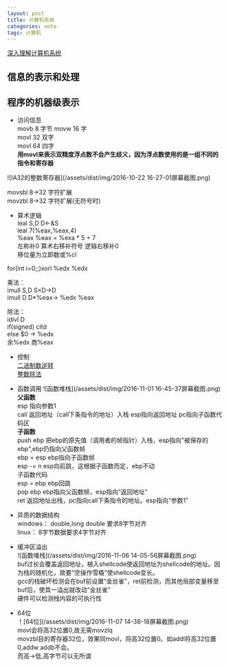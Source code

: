 ```yaml
---
layout: post
title: 计算机系统
categories: note
tags: 计算机
---
```


[深入理解计算机系统](//book.douban.com/subject/5333562/)

## 信息的表示和处理

## 程序的机器级表示
- 访问信息  
movb 8   字节
movw 16  字  
movl 32  双字  
movl 64  四字  
**用movl来表示双精度浮点数不会产生歧义，因为浮点数使用的是一组不同的指令和寄存器**

![IA32的整数寄存器](/assets/dist/img/2016-10-22 16-27-01屏幕截图.png)


movsbl 8->32 字符扩展  
movzbl 8->32 字符扩展(无符号时)

- 算术逻辑  
leal S,D  D<-&S  
leal 7(%eax,%eax,4)   
%eax %eax = %exa * 5 + 7  
左称补0 算术右移补符号 逻辑右移补0  
移位量为立即数或%cl  

for(int i=0;;)xorl %edx %edx  

乘法：  
imull S,D S×D->D  
imull D   D*%eax-> %edx %eax  

除法：  
idivl D  
if(signed) cltd  
else $0 -> %edx  
余%edx 商%eax

- 控制  
 [二进制数逆转](/note/csapp-3.23)  
 [整数除法](/note/divid/)  

- 函数调用
![函数堆栈](/assets/dist/img/2016-11-01 16-45-37屏幕截图.png)  
**父函数**  
esp 指向参数1  
call 返回地址（call下条指令的地址）入栈  esp指向返回地址 pc指向子函数代码区  
**子函数**  
push ebp  把ebp的原先值（调用者的帧指针）入栈，esp指向"被保存的ebp",ebp仍指向父函数帧  
ebp = esp  ebp指向子函数帧  
esp -= n   esp向前跳，这根据子函数而定，ebp不动  
子函数代码  
esp = ebp  ebp回跳  
pop ebp  ebp指向父函数帧，esp指向“返回地址”  
ret 返回地址出栈，pc指向call下条指令的地址。esp指向“参数1”  

- 异质的数据结构  
windows： double,long double 要求8字节对齐  
linux： 8字节数据要求4字节对齐  

- 缓冲区溢出  
![函数堆栈](/assets/dist/img/2016-11-06 14-05-56屏幕截图.png)   
buf过长会覆盖返回地址，植入shellcode使返回地址为shellcode的地址。因为栈的随机化，故要“空操作雪橇”使shellcode变长。  
gcc的栈破坏检测会在buf前设置“金丝雀”，ret前检测，而其他局部变量移至buf后，使其一溢出就改动“金丝雀”  
硬件可以检测栈内容的可执行性  

- 64位  
！[64位](/assets/dist/img/2016-11-07 14-38-18屏幕截图.png)  
movl会将高32位置0,故无需movzlq  
movzbl目的寄存器32位，效果同movl，将高32位置0。如addl将高32位置0,addw addb不会。  
而高->低,高字节可以无所谓
